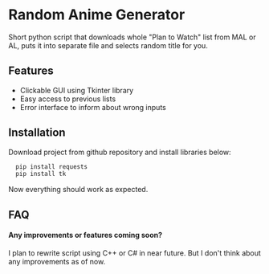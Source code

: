 
# Random Anime Generator

Short python script that downloads whole "Plan to Watch" list from MAL or AL, puts it into separate file and selects random title for you.




## Features

- Clickable GUI using Tkinter library
- Easy access to previous lists
- Error interface to inform about wrong inputs


## Installation

Download project from github repository and install libraries below:

```bash
  pip install requests
  pip install tk
```
Now everything should work as expected.
## FAQ

#### Any improvements or features coming soon?

I plan to rewrite script using C++ or C# in near future. But I don't think about any improvements as of now.

